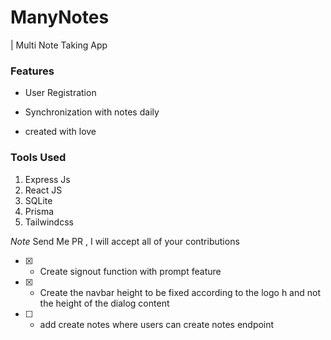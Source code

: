 # ManyNotes

| Multi Note Taking App

### Features

- User Registration

- Synchronization with notes daily
- created with love

### Tools Used

1. Express Js
2. React JS
3. SQLite
4. Prisma
5. Tailwindcss

*Note*
Send Me PR , I will accept all of your contributions

- [X] - Create signout  function with prompt feature
- [x] - Create the navbar height to be fixed  according to the logo h and not the height of the dialog content
- [ ] - add create notes where users can create notes endpoint
